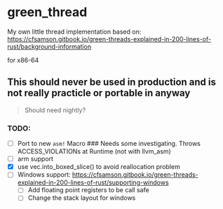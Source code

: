 # green_thread
My own little thread implementation based on: https://cfsamson.gitbook.io/green-threads-explained-in-200-lines-of-rust/background-information

for x86-64

## This should never be used in production and is not really practicle or portable in anyway

> Should need nightly?

### TODO:
- [  ] Port to new `asm!` Macro ### Needs some investigating. Throws ACCESS_VIOLATIONs at Runtime (not with llvm_asm)
- [  ] arm support
- [x] use vec.into_boxed_slice() to avoid reallocation problem
- [  ] Windows support: https://cfsamson.gitbook.io/green-threads-explained-in-200-lines-of-rust/supporting-windows
    - [  ] Add floating point registers to be call safe
    - [  ] Change the stack layout for windows
